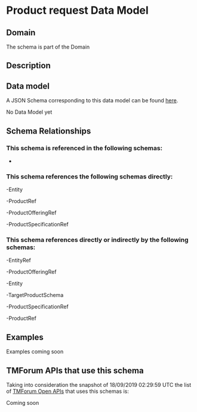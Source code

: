 # Product request Data Model

## Domain

The  schema is part of the  Domain

## Description



## Data model

A JSON Schema corresponding to this data model can be found
[here](https://github.com/tmforum-rand/schemas/blob/master/Product/ProductRequest.schema.json).

No Data Model yet

## Schema Relationships

### This schema is referenced in the following schemas:

-

### This schema references the following schemas directly:

-Entity

-ProductRef

-ProductOfferingRef

-ProductSpecificationRef

### This schema references directly or indirectly by the following schemas:

-EntityRef

-ProductOfferingRef

-Entity

-TargetProductSchema

-ProductSpecificationRef

-ProductRef



## Examples

Examples coming soon

## TMForum APIs that use this schema

Taking into consideration the snapshot of 18/09/2019 02:29:59 UTC the list of [TMForum Open APIs](https://www.tmforum.org/open-apis/) that uses this schemas is:

Coming soon